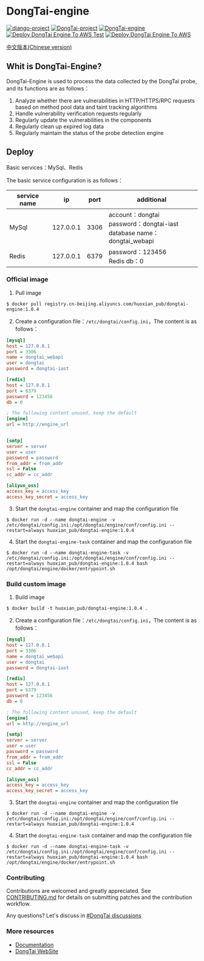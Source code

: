 # DongTai-engine
[![django-project](https://img.shields.io/badge/django%20versions-3.0.3-blue)](https://www.djangoproject.com/)
[![DongTai-project](https://img.shields.io/badge/DongTai%20versions-beta-green)](https://huoxianclub.github.io/DongTai-Doc/)
[![DongTai-engine](https://img.shields.io/badge/DongTai-engine-v1.0.4-lightgrey)](https://huoxianclub.github.io/DongTai-Doc/)
[![Deploy DongTai Engine To AWS Test](https://github.com/HXSecurity/DongTai-engine/actions/workflows/deploy_engine_to_aws_test.yml/badge.svg)](https://github.com/HXSecurity/DongTai-engine/actions/workflows/deploy_engine_to_aws_test.yml)
[![Deploy DongTai Engine To AWS](https://github.com/HXSecurity/DongTai-engine/actions/workflows/deploy_engine_to_aws.yml/badge.svg)](https://github.com/HXSecurity/DongTai-engine/actions/workflows/deploy_engine_to_aws.yml)

[中文版本(Chinese version)](README_CN.md)

## Whit is DongTai-Engine?

DongTai-Engine is used to process the data collected by the DongTai probe, and its functions are as follows：
  1. Analyze whether there are vulnerabilities in HTTP/HTTPS/RPC requests based on method pool data and taint tracking algorithms
  2. Handle vulnerability verification requests regularly
  3. Regularly update the vulnerabilities in the components
  4. Regularly clean up expired log data
  5. Regularly maintain the status of the probe detection engine

## Deploy

Basic services：MySql、Redis

The basic service configuration is as follows：

| service name | ip | port | additional |
| --- | --- | --- | --- |
| MySql | 127.0.0.1 | 3306 | account：dongtai<br>password：dongtai-iast<br>database name：dongtai_webapi |
| Redis | 127.0.0.1 | 6379 | password：123456<br>Redis db：0 |

### Official image

1. Pull image
```shell script
$ docker pull registry.cn-beijing.aliyuncs.com/huoxian_pub/dongtai-engine:1.0.4
```

2. Create a configuration file：`/etc/dongtai/config.ini`，The content is as follows：
```ini
[mysql]
host = 127.0.0.1
port = 3306
name = dongtai_webapi
user = dongtai
password = dongtai-iast

[redis]
host = 127.0.0.1
port = 6379
password = 123456
db = 0

; The following content unused, keep the default
[engine]
url = http://engine_url


[smtp]
server = server
user = user
password = password
from_addr = from_addr
ssl = False
cc_addr = cc_addr

[aliyun_oss]
access_key = access_key
access_key_secret = access_key
```

3. Start the `dongtai-engine` container and map the configuration file
```shell script
$ docker run -d --name dongtai-engine -v /etc/dongtai/config.ini:/opt/dongtai/engine/conf/config.ini --restart=always huoxian_pub/dongtai-engine:1.0.4
```

4. Start the `dongtai-engine-task` container and map the configuration file
```shell script
$ docker run -d --name dongtai-engine-task -v /etc/dongtai/config.ini:/opt/dongtai/engine/conf/config.ini --restart=always huoxian_pub/dongtai-engine:1.0.4 bash /opt/dongtai/engine/docker/entrypoint.sh
```

### Build custom image

1. Build image
```shell script
$ docker build -t huoxian_pub/dongtai-engine:1.0.4 .
```

2. Create a configuration file：`/etc/dongtai/config.ini`，The content is as follows：
```ini
[mysql]
host = 127.0.0.1
port = 3306
name = dongtai_webapi
user = dongtai
password = dongtai-iast

[redis]
host = 127.0.0.1
port = 6379
password = 123456
db = 0

; The following content unused, keep the default
[engine]
url = http://engine_url

[smtp]
server = server
user = user
password = password
from_addr = from_addr
ssl = False
cc_addr = cc_addr

[aliyun_oss]
access_key = access_key
access_key_secret = access_key
```

3. Start the `dongtai-engine` container and map the configuration file
```shell script
$ docker run -d --name dongtai-engine -v /etc/dongtai/config.ini:/opt/dongtai/engine/conf/config.ini --restart=always huoxian_pub/dongtai-engine:1.0.4
```

4. Start the `dongtai-engine-task` container and map the configuration file
```shell script
$ docker run -d --name dongtai-engine-task -v /etc/dongtai/config.ini:/opt/dongtai/engine/conf/config.ini --restart=always huoxian_pub/dongtai-engine:1.0.4 bash /opt/dongtai/engine/docker/entrypoint.sh
```

### Contributing
Contributions are welcomed and greatly appreciated. See [CONTRIBUTING.md](https://github.com/HXSecurity/DongTai/blob/main/CONTRIBUTING.md) for details on submitting patches and the contribution workflow.

Any questions? Let's discuss in [#DongTai discussions](https://github.com/HXSecurity/DongTai/discussions)

### More resources
- [Documentation](https://hxsecurity.github.io/DongTai-Doc/#/)
- [DongTai WebSite](https://iast.huoxian.cn/)
